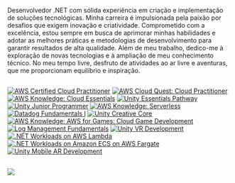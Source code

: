 Desenvolvedor .NET com sólida experiência em criação e implementação de soluções tecnológicas. Minha carreira é impulsionada pela paixão por desafios que exigem inovação e criatividade. Comprometido com a excelência, estou sempre em busca de aprimorar minhas habilidades e adotar as melhores práticas e metodologias de desenvolvimento para garantir resultados de alta qualidade. Além de meu trabalho, dedico-me à exploração de novas tecnologias e à ampliação de meu conhecimento técnico. No meu tempo livre, desfruto de atividades ao ar livre e aventuras, que me proporcionam equilíbrio e inspiração.

##

<!--START_SECTION:badges-->
[![AWS Certified Cloud Practitioner](https://images.credly.com/size/117x117/images/00634f82-b07f-4bbd-a6bb-53de397fc3a6/image.png)](http://www.credly.com/badges/d6a72e5b-241b-4c19-af65-30ec9c78c258 "AWS Certified Cloud Practitioner")
[![AWS Cloud Quest: Cloud Practitioner](https://images.credly.com/size/117x117/images/2784d0d8-327c-406f-971e-9f0e15097003/image.png)](http://www.credly.com/badges/ae53f3cb-fb84-4088-9f70-b9e023a497ab "AWS Cloud Quest: Cloud Practitioner")
[![AWS Knowledge: Cloud Essentials](https://images.credly.com/size/117x117/images/ec621e2a-c8f0-4459-806c-ae11829d372a/image.png)](http://www.credly.com/badges/479b61f4-8a36-4684-ad7e-e5fc5455707e "AWS Knowledge: Cloud Essentials")
[![Unity Essentials Pathway](https://images.credly.com/size/117x117/images/2ebece18-451f-4f69-868a-9b5edac57567/image.png)](http://www.credly.com/badges/ebef9854-7d1a-41a6-a901-5c193b0f5e25 "Unity Essentials Pathway")
[![Unity Junior Programmer](https://images.credly.com/size/117x117/images/03d1c2f6-6182-49bd-b5af-2ef6d28b5383/image.png)](http://www.credly.com/badges/dd2d5c67-39e7-44be-bc62-595697786865 "Unity Junior Programmer")
[![AWS Knowledge: Serverless](https://images.credly.com/size/117x117/images/e07c6cc4-b737-4d7e-8ce8-66b6b7a60367/image.png)](http://www.credly.com/badges/b8b373ca-954e-4604-a47f-f3cfe7e52bf5 "AWS Knowledge: Serverless")
[![Datadog Fundamentals I](https://images.credly.com/size/117x117/images/cef11d4b-c843-4b7d-8fd2-d562181f1656/image.png)](http://www.credly.com/badges/03bc0dc9-fc0d-45fe-8bb1-d4d8b10e1b1d "Datadog Fundamentals I")
[![Unity Creative Core](https://images.credly.com/size/117x117/images/24c48b7e-6c7b-4763-91e7-379565ba4e42/image.png)](http://www.credly.com/badges/57552fe8-4349-40ee-8d80-3b904e72fa08 "Unity Creative Core")
[![AWS Knowledge: AWS for Games: Cloud Game Development](https://images.credly.com/size/117x117/images/1e1e332c-cbe5-4358-9491-748cc5c5d15f/image.png)](http://www.credly.com/badges/9928d98a-7953-492b-a84e-23a5820a4028 "AWS Knowledge: AWS for Games: Cloud Game Development")
[![Log Management Fundamentals](https://images.credly.com/size/117x117/images/26692a79-c6c3-48c0-bfba-8543d6fc2cec/image.png)](http://www.credly.com/badges/48687d16-6218-4a09-857d-3431312248b7 "Log Management Fundamentals")
[![Unity VR Development](https://images.credly.com/size/117x117/images/e0d9d005-83fd-404d-816e-9957220f2316/image.png)](http://www.credly.com/badges/7532a1d0-97b0-4e89-b568-e9f022aa1465 "Unity VR Development")
[![.NET Workloads on AWS Lambda](https://images.credly.com/size/117x117/images/221e7d7f-bceb-422e-8c31-436ecbcda614/image.png)](http://www.credly.com/badges/f2b55148-9c5f-4766-99d0-c5975569d20c ".NET Workloads on AWS Lambda")
[![.NET Workloads on Amazon ECS on AWS Fargate](https://images.credly.com/size/117x117/images/7e5e1967-439e-48e5-a913-625c712b2dc5/image.png)](http://www.credly.com/badges/3fe9ebcd-7ed3-484c-9263-285a96f51556 ".NET Workloads on Amazon ECS on AWS Fargate")
[![Unity Mobile AR Development](https://images.credly.com/size/117x117/images/40afed7b-df8f-44a9-9933-509cdf4abbc3/image.png)](http://www.credly.com/badges/427db297-0914-49b0-98a5-c3aa5838e388 "Unity Mobile AR Development")
<!--END_SECTION:badges-->
## 
<div>
  <img src="https://github-readme-stats.vercel.app/api/top-langs/?username=vitormartins1&layout=compact&langs_count=14&hide=xslt,php,html,css,scss,shell,smalltalk"/> <!-- c%2B%2B -->
</div>
